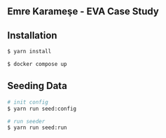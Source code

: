 
## Emre Karameşe - EVA Case Study 

## Installation

```bash
$ yarn install

$ docker compose up 
```

## Seeding Data

```bash
# init config
$ yarn run seed:config

# run seeder
$ yarn run seed:run
```
